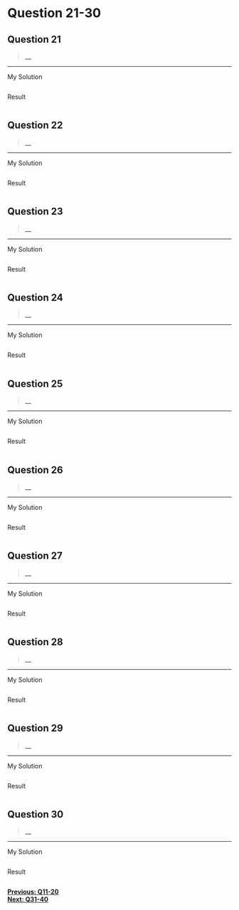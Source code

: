 # Question 21-30

## Question 21

> **__**  

---
My Solution

```python

```

Result

```python

```

## Question 22

> **__**  

---
My Solution

```python

```

Result

```python

```

## Question 23

> **__**  

---
My Solution

```python

```

Result

```python

```

## Question 24

> **__**  

---
My Solution

```python

```

Result

```python

```

## Question 25

> **__**  

---
My Solution

```python

```

Result

```python

```

## Question 26

> **__**  

---
My Solution

```python

```

Result

```python

```

## Question 27

> **__**  

---
My Solution

```python

```

Result

```python

```

## Question 28

> **__**  

---
My Solution

```python

```

Result

```python

```

## Question 29

> **__**  

---
My Solution

```python

```

Result

```python

```

## Question 30

> **__**  

---
My Solution

```python

```

Result

```python

```

[**Previous: Q11-20**](https://github.com/polo871209/break-the-ice-with-python/blob/main/md/Question%211-20.md "Q11-20")  
[**Next: Q31-40**](https://github.com/polo871209/break-the-ice-with-python/blob/main/md/Question%2031-40.md "Q31-40")
